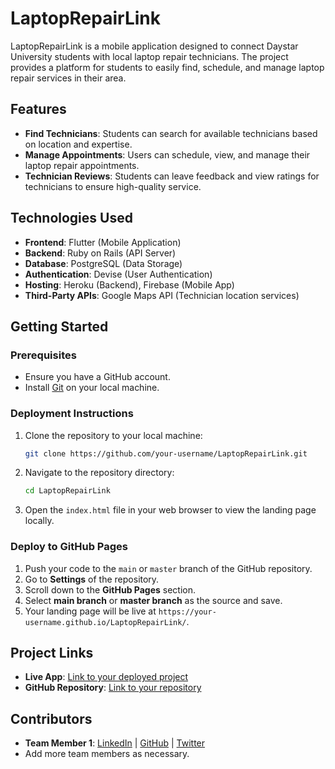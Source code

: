 
# LaptopRepairLink

LaptopRepairLink is a mobile application designed to connect Daystar University students with local laptop repair technicians. The project provides a platform for students to easily find, schedule, and manage laptop repair services in their area.

## Features

- **Find Technicians**: Students can search for available technicians based on location and expertise.
- **Manage Appointments**: Users can schedule, view, and manage their laptop repair appointments.
- **Technician Reviews**: Students can leave feedback and view ratings for technicians to ensure high-quality service.

## Technologies Used

- **Frontend**: Flutter (Mobile Application)
- **Backend**: Ruby on Rails (API Server)
- **Database**: PostgreSQL (Data Storage)
- **Authentication**: Devise (User Authentication)
- **Hosting**: Heroku (Backend), Firebase (Mobile App)
- **Third-Party APIs**: Google Maps API (Technician location services)

## Getting Started

### Prerequisites

- Ensure you have a GitHub account.
- Install [Git](https://git-scm.com/book/en/v2/Getting-Started-Installing-Git) on your local machine.

### Deployment Instructions

1. Clone the repository to your local machine:

   ```bash
   git clone https://github.com/your-username/LaptopRepairLink.git
   ```

2. Navigate to the repository directory:

   ```bash
   cd LaptopRepairLink
   ```

3. Open the `index.html` file in your web browser to view the landing page locally.

### Deploy to GitHub Pages

1. Push your code to the `main` or `master` branch of the GitHub repository.
2. Go to **Settings** of the repository.
3. Scroll down to the **GitHub Pages** section.
4. Select **main branch** or **master branch** as the source and save.
5. Your landing page will be live at `https://your-username.github.io/LaptopRepairLink/`.

## Project Links

- **Live App**: [Link to your deployed project](https://your-username.github.io/LaptopRepairLink/)
- **GitHub Repository**: [Link to your repository](https://github.com/your-username/LaptopRepairLink)

## Contributors

- **Team Member 1**: [LinkedIn](https://linkedin.com/team-member-1) | [GitHub](https://github.com/team-member-1) | [Twitter](https://twitter.com/team-member-1)
- Add more team members as necessary.
